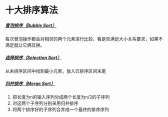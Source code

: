 # 十大排序算法
##### [冒泡排序（Bubble Sort）](https://github.com/bugooo/Sorting-Algorithm/blob/master/bubble_sort.php)
每次冒泡操作都会对相邻的两个元素进行比较，看是否满足大小关系要求，如果不满足就让它俩互换。
##### [选择排序（Selection Sort）](https://github.com/bugooo/Sorting-Algorithm/blob/master/selection_sort.php)
从未排序区间中找到最小元素，放入已排序区间末尾
##### [归并排序（Merge Sort）](https://github.com/bugooo/Sorting-Algorithm/blob/master/merge_sort.php)
1. 把长度为n的输入序列分成两个长度为n/2的子序列
2. 对这两个子序列分别采用归并排序
3. 将两个排序好的子序列合并成一个最终的排序序列
